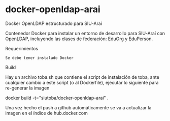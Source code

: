 # docker-openldap-arai
Docker OpenLDAP estructurado para SIU-Araí

Contenedor Docker para instalar un entorno de desarrollo para SIU-Araí con OpenLDAP, incluyendo las clases de federación: EduOrg y EduPerson.

Requerimientos

    Se debe tener instalado Docker

Build

Hay un archivo toba.sh que contiene el script de instalación de toba, ante cualquier cambio a este script (o al Dockerfile), ejecutar lo siguiente para re-generar la imagen

docker build -t="siutoba/docker-openldap-arai" .

Una vez hecho el push a github automáticamente se va a actualizar la imagen en el índice de hub.docker.com
